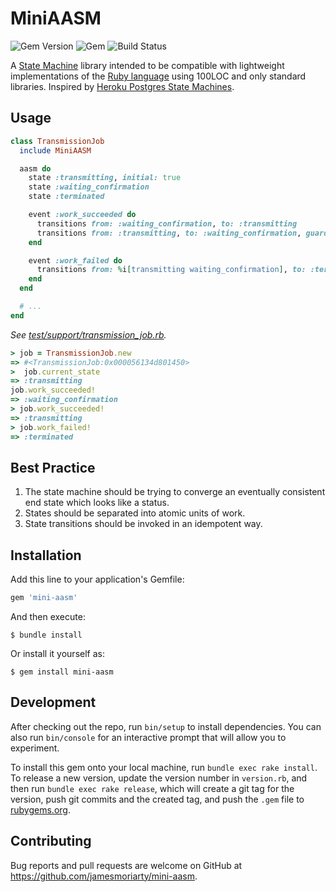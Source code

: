 # MiniAASM

![Gem Version][3] ![Gem][1] ![Build Status][2]

A [State Machine](https://en.wikipedia.org/wiki/Finite-state_machine) library intended to be compatible with lightweight implementations of the [Ruby language](https://github.com/mruby/mruby) using 100LOC and only standard libraries. Inspired by [Heroku Postgres State Machines](https://www.citusdata.com/blog/2016/08/12/state-machines-to-run-databases/).

## Usage

```ruby
class TransmissionJob
  include MiniAASM

  aasm do
    state :transmitting, initial: true
    state :waiting_confirmation
    state :terminated

    event :work_succeeded do
      transitions from: :waiting_confirmation, to: :transmitting
      transitions from: :transmitting, to: :waiting_confirmation, guard: %i[hold?]
    end

    event :work_failed do
      transitions from: %i[transmitting waiting_confirmation], to: :terminated
    end
  end

  # ...
end
```

_See [test/support/transmission_job.rb](test/support/transmission_job.rb)._

```ruby
> job = TransmissionJob.new
=> #<TransmissionJob:0x000056134d801450>
>  job.current_state
=> :transmitting
job.work_succeeded!
=> :waiting_confirmation
> job.work_succeeded!
=> :transmitting
> job.work_failed!
=> :terminated
```

## Best Practice

1. The state machine should be trying to converge an eventually consistent end state which looks like a status.
2. States should be separated into atomic units of work.
3. State transitions should be invoked in an idempotent way.
  
## Installation

Add this line to your application's Gemfile:

```ruby
gem 'mini-aasm'
```

And then execute:

    $ bundle install

Or install it yourself as:

    $ gem install mini-aasm

## Development

After checking out the repo, run `bin/setup` to install dependencies. You can also run `bin/console` for an interactive prompt that will allow you to experiment.

To install this gem onto your local machine, run `bundle exec rake install`. To release a new version, update the version number in `version.rb`, and then run `bundle exec rake release`, which will create a git tag for the version, push git commits and the created tag, and push the `.gem` file to [rubygems.org](https://rubygems.org).

## Contributing

Bug reports and pull requests are welcome on GitHub at https://github.com/jamesmoriarty/mini-aasm.

[1]: https://img.shields.io/gem/dt/mini-aasm
[2]: https://github.com/jamesmoriarty/mini-aasm/workflows/Continuous%20Integration/badge.svg?branch=main
[3]: https://img.shields.io/gem/v/mini-aasm
